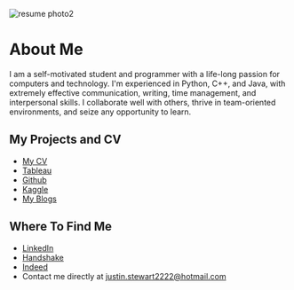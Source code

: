 ![resume photo2](https://user-images.githubusercontent.com/95455528/164583441-7f178a6f-6a01-4f1a-8ad1-12e510752ad9.jpg)

# About Me
I am a self-motivated student and programmer with a life-long passion for computers and technology. I'm experienced in Python, C++, and Java, with extremely effective communication, writing, time management, and interpersonal skills. I collaborate well with others, thrive in team-oriented environments, and seize any opportunity to learn.
## My Projects and CV
- [My CV](https://drive.google.com/file/d/1rQeICC2ICLumxAMnzh7gM9Jc5QR7WtYf/view?usp=sharing)
- [Tableau](https://public.tableau.com/app/profile/justin.stewart3367)
- [Github](https://github.com/NotBlasto)
- [Kaggle](https://www.kaggle.com/blastokaggle/code)
- [My Blogs](https://cpt307justinstewart.blogspot.com/)

## Where To Find Me
- [LinkedIn](https://www.linkedin.com/in/justin-stewart-a0ba0b237/)
- [Handshake](https://app.joinhandshake.com/stu/users/40181005)
- [Indeed](https://my.indeed.com/resume?hl=en&co=US&from=gnav-messaging--messaging-webapp)
-  Contact me directly at justin.stewart2222@hotmail.com
